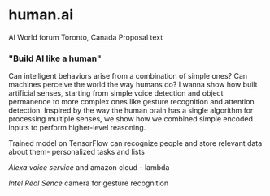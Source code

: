 # human.ai
AI World forum Toronto, Canada
Proposal text



### "Build AI like a human"



Can intelligent behaviors arise from a combination of simple ones? Can machines perceive the world the way humans do? I wanna show how built artificial senses, starting from simple voice detection and object permanence to more complex ones like gesture recognition and attention detection. Inspired by the way the human brain has a single algorithm for processing multiple senses, we show how we combined simple encoded inputs to perform higher-level reasoning.


Trained model on TensorFlow can recognize people and store relevant data about them-
personalized tasks and lists


*Alexa voice service* and amazon cloud - lambda

*Intel Real Sence* camera for gesture recognition



